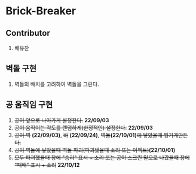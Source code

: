 # Brick-Breaker

## Contributor

1. 배유찬

## 벽돌 구현

1. 벽돌의 배치를 고려하여 벽돌을 그린다.

## 공 움직임 구현

1. ~~공이 앞으로 나아가게 설정한다.~~ **22/09/03**
2. ~~공이 움직이는 각도를 랜덤하게(한정적인) 설정한다.~~ **22/09/03**
3. ~~공이 벽~~ **(22/09/03)**, ~~바~~ **(22/09/24)**, ~~벽돌~~**(22/10/01)**~~에 닿았을때 튕기게만든다.~~
4. ~~공이 벽돌에 닿았을때 벽돌 파괴(파괴됐을때 소리 또는 이펙트)~~**(22/10/01)**
5. ~~모두 파괴했을때 창에 "승리" 표시 + 소리 또는 공이 스크린 밑으로 나갔을때 창에 "패배" 표시 + 소리~~ **22/10/12**
